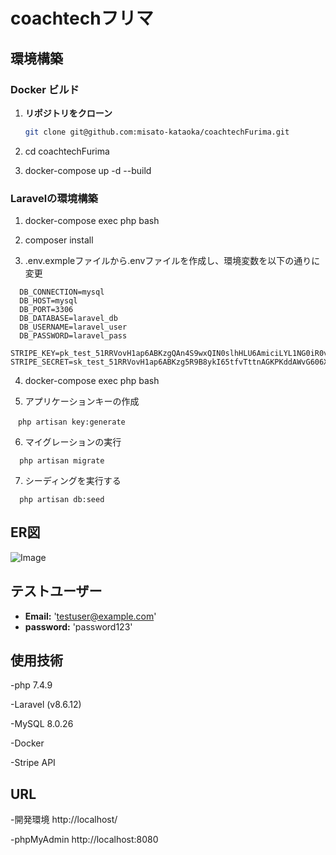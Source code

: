 # coachtechフリマ


## 環境構築
### Docker ビルド
1. **リポジトリをクローン**
   ```bash
   git clone git@github.com:misato-kataoka/coachtechFurima.git

2. cd coachtechFurima

3. docker-compose up -d --build

### Laravelの環境構築
1. docker-compose exec php bash

2. composer install

3. .env.exmpleファイルから.envファイルを作成し、環境変数を以下の通りに変更
```
  DB_CONNECTION=mysql
  DB_HOST=mysql
  DB_PORT=3306
  DB_DATABASE=laravel_db
  DB_USERNAME=laravel_user
  DB_PASSWORD=laravel_pass

STRIPE_KEY=pk_test_51RRVovH1ap6ABKzgQAn4S9wxQIN0slhHLU6AmiciLYL1NG0iR0vRSuk3iSDOxMJtMUYC7jzahEJXpQgCHrsGKZia00awOr9IHV
STRIPE_SECRET=sk_test_51RRVovH1ap6ABKzg5R9B8ykI65tfvTttnAGKPKddAWvG606XMgkbXmRNJOHWkOzt0zkOs5RAUIOyzPPN0Zf6c9aN00YKUK6lCC
```
4. docker-compose exec php bash

5. アプリケーションキーの作成
```
　php artisan key:generate
```
6. マイグレーションの実行
```
  php artisan migrate
```
7. シーディングを実行する
```
  php artisan db:seed
```

## ER図
![Image](https://github.com/user-attachments/assets/b6f3634f-dc57-45c7-9baf-06ba36d2703f)

## テストユーザー
* **Email:** 'testuser@example.com'
* **password:** 'password123'

## 使用技術

-php 7.4.9

-Laravel (v8.6.12)

-MySQL 8.0.26

-Docker

-Stripe API

## URL

-開発環境 http://localhost/

-phpMyAdmin http://localhost:8080
